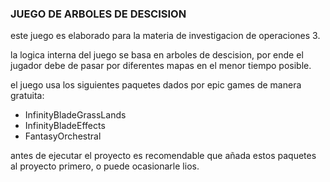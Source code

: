 ### JUEGO DE ARBOLES DE DESCISION

este juego es elaborado para la materia de investigacion de operaciones 3.

la logica interna del juego se basa en arboles de descision, por ende el jugador debe de pasar por diferentes mapas en el menor tiempo posible.

el juego usa los siguientes paquetes dados por epic games de manera gratuita:

- InfinityBladeGrassLands
- InfinityBladeEffects
- FantasyOrchestral

antes de ejecutar el proyecto es recomendable que añada estos paquetes al proyecto primero, o puede ocasionarle lios.
